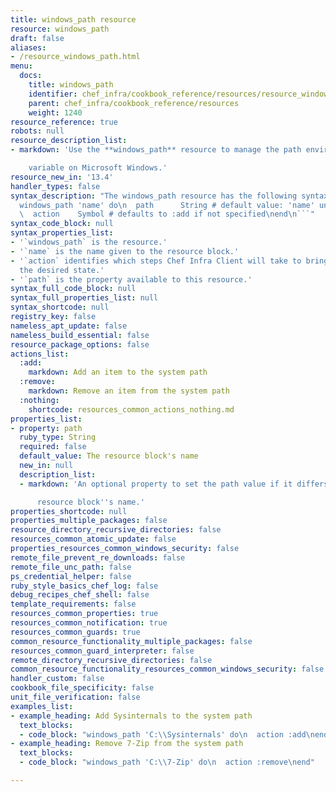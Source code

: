 ```yaml
---
title: windows_path resource
resource: windows_path
draft: false
aliases:
- /resource_windows_path.html
menu:
  docs:
    title: windows_path
    identifier: chef_infra/cookbook_reference/resources/resource_windows_path.md windows_path
    parent: chef_infra/cookbook_reference/resources
    weight: 1240
resource_reference: true
robots: null
resource_description_list:
- markdown: 'Use the **windows_path** resource to manage the path environment

    variable on Microsoft Windows.'
resource_new_in: '13.4'
handler_types: false
syntax_description: "The windows_path resource has the following syntax:\n\n``` ruby\n\
  windows_path 'name' do\n  path      String # default value: 'name' unless specified\n\
  \  action    Symbol # defaults to :add if not specified\nend\n```"
syntax_code_block: null
syntax_properties_list:
- '`windows_path` is the resource.'
- '`name` is the name given to the resource block.'
- '`action` identifies which steps Chef Infra Client will take to bring the node into
  the desired state.'
- '`path` is the property available to this resource.'
syntax_full_code_block: null
syntax_full_properties_list: null
syntax_shortcode: null
registry_key: false
nameless_apt_update: false
nameless_build_essential: false
resource_package_options: false
actions_list:
  :add:
    markdown: Add an item to the system path
  :remove:
    markdown: Remove an item from the system path
  :nothing:
    shortcode: resources_common_actions_nothing.md
properties_list:
- property: path
  ruby_type: String
  required: false
  default_value: The resource block's name
  new_in: null
  description_list:
  - markdown: 'An optional property to set the path value if it differs from the

      resource block''s name.'
properties_shortcode: null
properties_multiple_packages: false
resource_directory_recursive_directories: false
resources_common_atomic_update: false
properties_resources_common_windows_security: false
remote_file_prevent_re_downloads: false
remote_file_unc_path: false
ps_credential_helper: false
ruby_style_basics_chef_log: false
debug_recipes_chef_shell: false
template_requirements: false
resources_common_properties: true
resources_common_notification: true
resources_common_guards: true
common_resource_functionality_multiple_packages: false
resources_common_guard_interpreter: false
remote_directory_recursive_directories: false
common_resource_functionality_resources_common_windows_security: false
handler_custom: false
cookbook_file_specificity: false
unit_file_verification: false
examples_list:
- example_heading: Add Sysinternals to the system path
  text_blocks:
  - code_block: "windows_path 'C:\\Sysinternals' do\n  action :add\nend"
- example_heading: Remove 7-Zip from the system path
  text_blocks:
  - code_block: "windows_path 'C:\\7-Zip' do\n  action :remove\nend"

---
```

